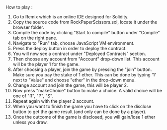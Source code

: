 How to play : 

1. Go to Remix which is an online IDE designed for Solidity.
2. Copy the source code from RockPaperScissors.sol, locate it under the browser folder.
3. Compile the code by clicking "Start to compile" button under "Compile" tab on the right pane.
4. Navigate to "Run" tab, choose JavaScript VM environment.
5. Press the deploy button in order to deploy the contract.
6. You will now see a contract under "Deployed Contracts" section.
7. Then choose any account from "Account" drop-down list. This account will be the player 1 for the game.
8. After choosing a player, join the game by pressing the "join" button. Make sure you pay the stake of 1 ether. This can be done by typing '1' next to "Value" and choose "ether" in the drop-down menu.
9. Change account and join the game, this will be player 2.
10. Now press "makeChoice" button to make a choice. A valid choice will be one of "R", "P", "S".
11. Repeat again with the player 2 account.
12. When you want to finish the game you have to click on the disclose button to get the game result (and only can be done by a player).
13. Once the outcome of the game is disclosed, you will gain/lose 1 ether unless you draw.
